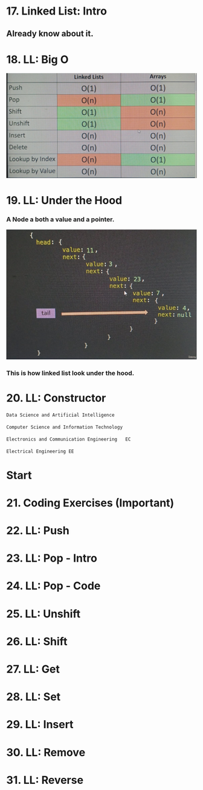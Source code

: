 <h1>17. Linked List: Intro</h1>

## Already know about it. 

<h1>18. LL: Big O</h1>

![alt text](image.png)

<h1>19. LL: Under the Hood</h1>

### A Node a both a value and a pointer. 

![alt text](image-1.png)

### This is how linked list look under the hood. 

<h1>20. LL: Constructor</h1>

    Data Science and Artificial Intelligence 

    Computer Science and Information Technology

    Electronics and Communication Engineering	EC

    Electrical Engineering EE
 

<h1>Start</h1>
<h1>21. Coding Exercises (Important)</h1>
<h1>22. LL: Push</h1>
<h1>23. LL: Pop - Intro</h1>
<h1>24. LL: Pop - Code</h1>
<h1>25. LL: Unshift</h1>
<h1>26. LL: Shift</h1>
<h1>27. LL: Get</h1>
<h1>28. LL: Set</h1>
<h1>29. LL: Insert</h1>
<h1>30. LL: Remove</h1>
<h1>31. LL: Reverse</h1>